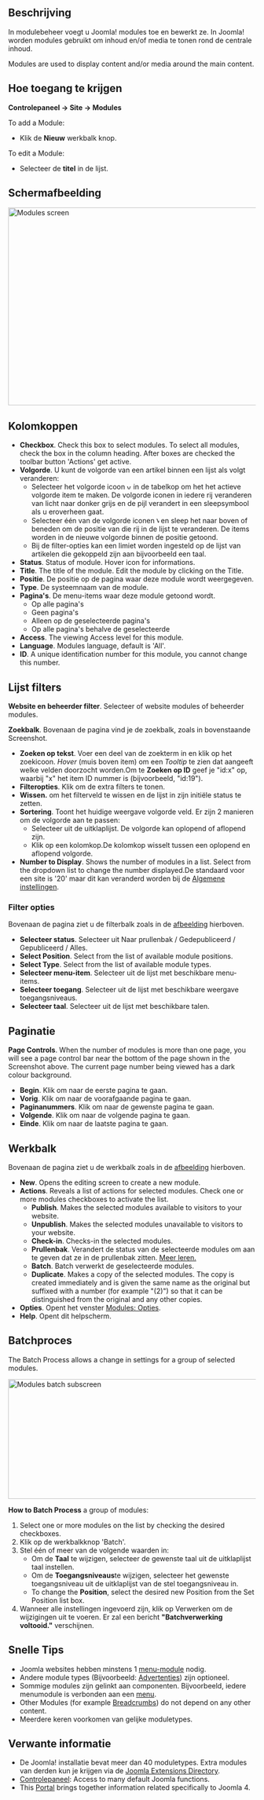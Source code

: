 <!-- Filename: Help4.x:Modules / Display title: Modules -->

## Beschrijving

In modulebeheer voegt u Joomla! modules toe en bewerkt ze. In Joomla!
worden modules gebruikt om inhoud en/of media te tonen rond de centrale
inhoud.

Modules are used to display content and/or media around the main
content.

## Hoe toegang te krijgen

**Controlepaneel → Site → Modules**

To add a Module:

- Klik de **Nieuw** werkbalk knop.

To edit a Module:

- Selecteer de **titel** in de lijst.

## Schermafbeelding

<img
src="https://docs.joomla.org/images/thumb/5/5e/Help-4x-Modules-screen-nl.png/800px-Help-4x-Modules-screen-nl.png"
decoding="async"
srcset="https://docs.joomla.org/images/thumb/5/5e/Help-4x-Modules-screen-nl.png/1200px-Help-4x-Modules-screen-nl.png 1.5x, https://docs.joomla.org/images/thumb/5/5e/Help-4x-Modules-screen-nl.png/1600px-Help-4x-Modules-screen-nl.png 2x"
data-file-width="2880" data-file-height="1450" width="800" height="403"
alt="Modules screen" />

## Kolomkoppen

- **Checkbox**. Check this box to select modules. To select all modules,
  check the box in the column heading. After boxes are checked the
  toolbar button 'Actions' get active.
- **Volgorde**. U kunt de volgorde van een artikel binnen een lijst als
  volgt veranderen:
  - Selecteer het volgorde icoon <img
    src="https://docs.joomla.org/images/thumb/7/79/Help-4x-Ordering-colheader-icon.png/9px-Help-4x-Ordering-colheader-icon.png"
    decoding="async"
    srcset="https://docs.joomla.org/images/thumb/7/79/Help-4x-Ordering-colheader-icon.png/14px-Help-4x-Ordering-colheader-icon.png 1.5x, https://docs.joomla.org/images/7/79/Help-4x-Ordering-colheader-icon.png 2x"
    data-file-width="18" data-file-height="23" width="9" height="12"
    alt="volgorde icoon" /> in de tabelkop om het het actieve volgorde
    item te maken. De volgorde iconen in iedere rij veranderen van licht
    naar donker grijs en de pijl verandert in een sleepsymbool als u
    eroverheen gaat.
  - Selecteer één van de volgorde iconen <img
    src="https://docs.joomla.org/images/thumb/a/a0/Help-4x-Ordering-colheader-grab-bar-icon.png/5px-Help-4x-Ordering-colheader-grab-bar-icon.png"
    decoding="async"
    srcset="https://docs.joomla.org/images/thumb/a/a0/Help-4x-Ordering-colheader-grab-bar-icon.png/8px-Help-4x-Ordering-colheader-grab-bar-icon.png 1.5x, https://docs.joomla.org/images/a/a0/Help-4x-Ordering-colheader-grab-bar-icon.png 2x"
    data-file-width="9" data-file-height="27" width="5" height="15"
    alt="volgorde icon" /> en sleep het naar boven of beneden om de
    positie van die rij in de lijst te veranderen. De items worden in de
    nieuwe volgorde binnen de positie getoond.
  - Bij de filter-opties kan een limiet worden ingesteld op de lijst van
    artikelen die gekoppeld zijn aan bijvoorbeeld een taal.
- **Status**. Status of module. Hover icon for informations.
- **Title**. The title of the module. Edit the module by clicking on the
  Title.
- **Positie**. De positie op de pagina waar deze module wordt
  weergegeven.
- **Type**. De systeemnaam van de module.
- **Pagina's**. De menu-items waar deze module getoond wordt.
  - Op alle pagina's
  - Geen pagina's
  - Alleen op de geselecteerde pagina's
  - Op alle pagina's behalve de geselecteerde
- **Access**. The viewing Access level  for this module.
- **Language**. Modules language, default is 'All'.
- **ID**. A unique identification number for this module, you cannot
  change this number.

## Lijst filters

**Website en beheerder filter**. Selecteer of website modules of
beheerder modules.

**Zoekbalk**. Bovenaan de pagina vind je de zoekbalk, zoals in
bovenstaande Screenshot.

- **Zoeken op tekst**. Voer een deel van de zoekterm in en klik op het
  zoekicoon. *Hover* (muis boven item) om een *Tooltip* te zien dat
  aangeeft welke velden doorzocht worden.Om te **Zoeken op ID** geef je
  "id:x" op, waarbij "x" het item ID nummer is (bijvoorbeeld, "id:19").
- **Filteropties**. Klik om de extra filters te tonen.
- **Wissen.** om het filterveld te wissen en de lijst in zijn initiële
  status te zetten.
- **Sortering**. Toont het huidige weergave volgorde veld. Er zijn 2
  manieren om de volgorde aan te passen:
  - Selecteer uit de uitklaplijst. De volgorde kan oplopend of aflopend
    zijn.
  - Klik op een kolomkop.De kolomkop wisselt tussen een oplopend en
    aflopend volgorde.
- **Number to Display**. Shows the number of modules in a list. Select
  from the dropdown list to change the number displayed.De standaard
  voor een site is '20' maar dit kan veranderd worden bij de [Algemene
  instellingen](https://docs.joomla.org/Help4.x:Site_Global_Configuration/nl#defaultlistlimit "Help4.x:Site Global Configuration/nl").

### Filter opties

Bovenaan de pagina ziet u de filterbalk zoals in de
[afbeelding](#screenshot) hierboven.

- **Selecteer status**. Selecteer uit Naar prullenbak / Gedepubliceerd /
  Gepubliceerd / Alles.
- **Select Position**. Select from the list of available module
  positions.
- **Select Type**. Select from the list of available module types.
- **Selecteer menu-item**. Selecteer uit de lijst met beschikbare
  menu-items.
- **Selecteer toegang**. Selecteer uit de lijst met beschikbare weergave
  toegangsniveaus.
- **Selecteer taal**. Selecteer uit de lijst met beschikbare talen.

## Paginatie

**Page Controls**. When the number of modules is more than one page, you
will see a page control bar near the bottom of the page shown in the
Screenshot above. The current page number being viewed
has a dark colour background.

- **Begin**. Klik om naar de eerste pagina te gaan.
- **Vorig**. Klik om naar de voorafgaande pagina te gaan.
- **Paginanummers**. Klik om naar de gewenste pagina te gaan.
- **Volgende**. Klik om naar de volgende pagina te gaan.
- **Einde**. Klik om naar de laatste pagina te gaan.

## Werkbalk

Bovenaan de pagina ziet u de werkbalk zoals in de
[afbeelding](#screenshot) hierboven.

- **New**. Opens the editing screen to create a new module.
- **Actions**. Reveals a list of actions for selected modules. Check one
  or more modules checkboxes to activate the list.
  - **Publish**. Makes the selected modules available to visitors to
    your website.
  - **Unpublish**. Makes the selected modules unavailable to visitors to
    your website.
  - **Check-in**. Checks-in the selected modules.
  - **Prullenbak**. Verandert de status van de selecteerde modules om
    aan te geven dat ze in de prullenbak zitten. [Meer
    leren.](https://docs.joomla.org/J4.x:Deleting_an_Article/nl "J4.x:Deleting an Article/nl")
  - **Batch**. Batch verwerkt de geselecteerde modules.
  - **Duplicate**. Makes a copy of the selected modules. The copy is
    created immediately and is given the same name as the original but
    suffixed with a number (for example "(2)") so that it can be
    distinguished from the original and any other copies.
- **Opties**. Opent het venster [Modules:
  Opties](https://docs.joomla.org/Help4.x:Modules:_Options/nl "Help4.x:Modules: Options/nl").
- **Help**. Opent dit helpscherm.

## Batchproces

The Batch Process allows a change in settings for a group of selected
modules.

<img
src="https://docs.joomla.org/images/thumb/3/33/Help-4x-Modules-batch-subscreen-nl.png/600px-Help-4x-Modules-batch-subscreen-nl.png"
decoding="async"
srcset="https://docs.joomla.org/images/thumb/3/33/Help-4x-Modules-batch-subscreen-nl.png/900px-Help-4x-Modules-batch-subscreen-nl.png 1.5x, https://docs.joomla.org/images/thumb/3/33/Help-4x-Modules-batch-subscreen-nl.png/1200px-Help-4x-Modules-batch-subscreen-nl.png 2x"
data-file-width="1598" data-file-height="649" width="600" height="244"
alt="Modules batch subscreen" />

**How to Batch Process** a group of modules:

1.  Select one or more modules on the list by checking the desired
    checkboxes.
2.  Klik op de werkbalkknop 'Batch'.
3.  Stel één of meer van de volgende waarden in:
    - Om de **Taal** te wijzigen, selecteer de gewenste taal uit de
      uitklaplijst taal instellen.
    - Om de **Toegangsniveaus**te wijzigen, selecteer het gewenste
      toegangsniveau uit de uitklaplijst van de stel toegangsniveau in.
    - To change the **Position**, select the desired new Position from
      the Set Position list box.
4.  Wanneer alle instellingen ingevoerd zijn, klik op Verwerken om de
    wijzigingen uit te voeren. Er zal een bericht **"Batchverwerking
    voltooid."** verschijnen.

## Snelle Tips

- Joomla websites hebben minstens 1
  [menu-module](https://docs.joomla.org/Help4.x:Site_Modules:_Menu/nl "Help4.x:Site Modules: Menu/nl")
  nodig.
- Andere module types (Bijvoorbeeld:
  [Advertenties](https://docs.joomla.org/Help4.x:Site_Modules:_Banners/nl "Help4.x:Site Modules: Banners/nl"))
  zijn optioneel.
- Sommige modules zijn gelinkt aan componenten. Bijvoorbeeld, iedere
  menumodule is verbonden aan een
  [menu](https://docs.joomla.org/Help4.x:Menus/nl "Help4.x:Menus/nl").
- Other Modules (for example
  [Breadcrumbs](https://docs.joomla.org/Help4.x:Site_Modules:_Breadcrumbs/en "Help4.x:Site Modules: Breadcrumbs/en"))
  do not depend on any other content.
- Meerdere keren voorkomen van gelijke moduletypes.

## Verwante informatie

- De Joomla! installatie bevat meer dan 40 moduletypes. Extra modules
  van derden kun je krijgen via de
  <a href="http://extensions.joomla.org/" class="external text"
  target="_blank" rel="noreferrer noopener">Joomla Extensions
  Directory</a>.
- [Controlepaneel](https://docs.joomla.org/Help4.x:Home_Dashboard/nl "Help4.x:Home Dashboard/nl"):
  Access to many default Joomla functions.
- This
  [Portal](https://docs.joomla.org/Portal:Joomla_4/en "Portal:Joomla 4/en")
  brings together information related specifically to Joomla 4.
